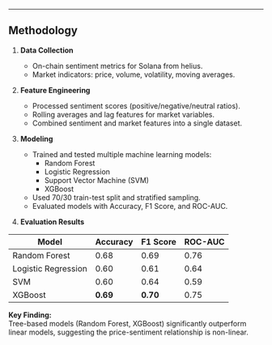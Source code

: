 
---

## Methodology

1. **Data Collection**  
   - On-chain sentiment metrics for Solana from helius.
   - Market indicators: price, volume, volatility, moving averages.

2. **Feature Engineering**  
   - Processed sentiment scores (positive/negative/neutral ratios).
   - Rolling averages and lag features for market variables.
   - Combined sentiment and market features into a single dataset.

3. **Modeling**  
   - Trained and tested multiple machine learning models:
     - Random Forest
     - Logistic Regression
     - Support Vector Machine (SVM)
     - XGBoost
   - Used 70/30 train-test split and stratified sampling.
   - Evaluated models with Accuracy, F1 Score, and ROC-AUC.

4. **Evaluation Results**

| Model               | Accuracy | F1 Score | ROC-AUC |
|---------------------|----------|----------|---------|
| Random Forest       | 0.68     | 0.69     | 0.76    |
| Logistic Regression | 0.60     | 0.61     | 0.64    |
| SVM                 | 0.60     | 0.64     | 0.59    |
| XGBoost             | **0.69** | **0.70** | 0.75    |

**Key Finding:**  
Tree-based models (Random Forest, XGBoost) significantly outperform linear models, suggesting the price-sentiment relationship is non-linear.

